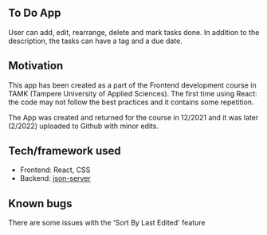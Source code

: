 ## To Do App

User can add, edit, rearrange, delete and mark tasks done. 
In addition to the description, the tasks can have a tag and a due date.

## Motivation

This app has been created as a part of the Frontend development course in TAMK (Tampere University of Applied Sciences).
The first time using React: the code may not follow the best practices and it contains some repetition.

The App was created and returned for the course in 12/2021 and it was later (2/2022) uploaded to Github with minor edits.

## Tech/framework used

- Frontend: React, CSS
- Backend: [json-server](https://github.com/typicode/json-server)

## Known bugs

There are some issues with the 'Sort By Last Edited' feature

